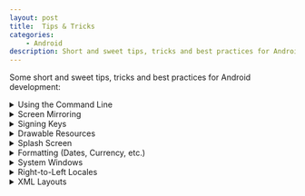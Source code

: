 ```yaml
---
layout: post
title:  Tips & Tricks
categories:
    - Android
description: Short and sweet tips, tricks and best practices for Android development.
---
```


Some short and sweet tips, tricks and best practices for Android development:

<details markdown="1">
<summary>Using the Command Line</summary>

Some examples:
```sh
# Build release APK
./gradlew assembleRelease
# Build release AAB
./gradlew bundleRelease
# Run tests
./gradlew testReleaseUnitTest
# Install APK on device
abd install my_app.apk
# List connected devices
adb devices
# Connect over wifi (enabled in developer menu)
adb pair <ip>:<port>
# Open shell on device
adb shell
# Enter text
adb shell input text foo
# Press "enter" key
adb shell input keyevent 66
# Simulate process death (app must be in background)
adb shell am kill my.application.id
# Take screenshot
adb exec-out screencap -p > ./screen.png
# Test deep link
adb shell am start -a android.intent.action.VIEW -d https://my.url.io/my_file
# Show log cat output
adb logcat -v color,brief --pid=$(adb shell pidof my.application.id)
# Open a Kotlin REPL
kotlin
# Run a Kotlin script
kotlinc -script my_script.kts
```

Development on command line requires a JDK (Java Development Kit) and Android SDK in your `$PATH`. 

Android Studio contains an embedded JDK (and a Kotlin compiler), no need to install it separately. Using the embedded JDK also has some other advantages (e.g. command line and Android Studio use the same Gradle daemon). 

On MacOS just add this to your `~/.zshrc`:

```sh
# Android
export ANDROID_HOME="/Users/<YOUR USER NAME HERE>/Library/Android/sdk"
export PATH="${PATH}:${ANDROID_HOME}/tools"
export PATH="${PATH}:${ANDROID_HOME}/tools/bin"
export PATH="${PATH}:${ANDROID_HOME}/platform-tools"

# Kotlin
# Note: You may have to give the binaries execution permission: chmod +x kotlinc
export KOTLIN_HOME="/Applications/Android Studio.app/Contents/plugins/Kotlin/kotlinc"
export PATH="${PATH}:${KOTLIN_HOME}/bin"

# Java (no need to export to $PATH)
export JAVA_HOME="/Applications/Android Studio.app/Contents/jre/Contents/Home"
```
</details>


<details markdown="1">
<summary>Screen Mirroring</summary>

I highly recommend [scrcpy](https://github.com/Genymobile/scrcpy), if you prefer working with a real device or can't use an emulator (e.g. for Bluetooth apps).

Features:
- Mirror your device’s screen on your desktop: `scrcpy`
- Take recordings: `scrcpy --record recording.mp4`
- You can use your keyboard to type on your device or click anywhere with your mouse. 
- Shared clipboard, so you can copy and past from and to you device.
- Drag and drop to transfer files or install APKs.
</details>


<details markdown="1">
<summary>Signing Keys</summary>

You can use `keytool` for creating a keystore and adding signing keys to it. It is part of the JDK. This can also also be done in Android Studio (Build &rarr; Generate Signed APK).

```sh
# Create keystore or add key to existing keystore
keytool -v -genkey -keystore ./keystore.jks -keyalg RSA -keysize 2048 -validity $((365 * 50)) -alias mykey
# List keys in keystore
keytool -v -list -keystore ./keystore.jks
# Move key from one keystore to another (creates other if it does not exist)
keytool -v -importkeystore -srckeystore ./keystore.jks -destkeystore ./new_keystore.jsk --alias mykey
```
</details>


<details markdown="1">
<summary>Drawable Resources</summary>

Use the `drawable-nodpi` resource directory if you only have one size of an image. The `drawable` resource directory is the same as `drawable-mdpi` and will scale images up on devices with a higher pixel density. A 1600 x 1000 image [will be scaled up](https://medium.com/@oronno/android-drawable-outofmemoryerror-ebe2995760b6) to 6400 x 4000 on an xxxhdpi device. This can quickly lead to `OutOfMemoryError`.

For vector assets this is not a problem. However you can use the `drawable-anydpi` resource directory, which will only be used if no resource is defined for any other density.
</details>


<details markdown="1">
<summary>Splash Screen</summary>

You can add a simple splash-screen to you app, by adding a splash theme, which will be shown until the launched activity is fully loaded:

```xml
<!-- styles.xml -->
<style name="MyAppTheme.Splash">
    <item name="android:windowBackground">@drawable/splash</item>
</style>
```

```xml
<!-- splash.xml -->
<layer-list xmlns:android="http://schemas.android.com/apk/res/android" android:opacity="opaque">
    <item android:drawable="?android:colorBackground" />
    <item android:drawable="@drawable/ic_launcher_foreground" android:gravity="center" />
</layer-list>
```

```xml
<!-- AndroidManifest.xml -->
<activity
    android:name=".MainActivity"
    android:theme="@style/MyAppTheme.Splash" />
```

```kotlin
// MainActivity.kt
override fun onCreate(savedInstanceState: Bundle?) {
    setTheme(R.style.MyAppTheme) // app is started, so we can now remove the splash screen theme
    super.onCreate(savedInstanceState)
    setContentView(R.layout.activity_main)
}
```
</details>


<details markdown="1">
<summary>Formatting (Dates, Currency, etc.)</summary>

You should use the user's locale specific date (`12/31/22` vs. `31.12.22`), time, currency and number (`10,000.00` vs `10.000,00`, [Eastern Arabic numerals](https://en.wikipedia.org/wiki/Eastern_Arabic_numerals)) formats. 

- Dates: 
    - Short: `DateFormat.getDateFormat(context).format(date)`
    - Medium: `DateFormat.getMediumDateFormat(context).format(date)`
    - Long: `DateFormat.getLongDateFormat(context).format(date)`
- Time: `DateFormat.getTimeFormat(context).format(date)`
- Percentage: `NumberFormat.getPercentInstance().format(percentage)`
- Numbers: `NumberFormat.getNumberInstance().format(number)`
- Currency:
    - German (Euro): `NumberFormat.getCurrencyInstance(Locale.GERMANY).format(amount)`
    - US (Dollar): `NumberFormat.getCurrencyInstance(Locale.US).format(amount)`
    - User locale (Euro): `NumberFormat.getCurrencyInstance().apply { setCurrency(Currency.getInstance("EUR")) }.format(amount)`
</details>


<details markdown="1">
<summary>System Windows</summary>

You can draw the app's background behind system windows (status bar, camera notches, keyboard) by setting `android:windowTranslucentStatus="true"` on your app's theme.

To prevent elements like text or buttons from also drawing behind the status bar, they need to receive some padding. This padding is called "window insets". It usually has different values for all 4 sides is provided by the system at runtime, e.g. when the keyboard is expanded or when device has a notch (at the top in portrait or at the side in landscape mode). 

To automatically apply this padding you can set `android:fitsSystemWindows="true"` on a view or use `Modifier.windowInsetsPadding(WindowInsets.systemBars)` in Jetpack Compose. The insets will be consumed by the view and no other will receive it, so it is best applied to a view group, like your root layout. These insets will override any other paddings you have defined on the view.
</details>


<details markdown="1">
<summary>Right-to-Left Locales</summary>

Used for Arabic and Hebrew.
- Make sure you have `android:supportsRtl="true"` in your Manifest.
- Always use "start" and "end" instead of "left" and "right", e.g `layout_marginStart`, `layout_constraintStart_toEndOf`, `layout_gravity="end"`. If you do this consistently, your layouts should look good on RTL locales without much extra work.
- You can automatically mirror vector assets (e.g. left/right arrows) for RTL locales by using `android:autoMirrored="true"`. No logic or separate drawable in `drawable-ldrtl` needed.
- Use [ViewPager2](https://developer.android.com/jetpack/androidx/releases/viewpager2), which automatically switches scroll direction for RTL locales.
- You can quickly check your XML layouts in Android Studio by selecting "Preview Right to Left" under the locale selection in the layout preview.
</details>


<details markdown="1">
<summary>XML Layouts</summary>

These tips have become obsolete with Jetpack Compose, but may be helpful for existing apps:
- For some easy animations add `android:animateLayoutChanges="true"` on parent layouts, so changes to their children (e.g. visibility) are animated.
- You can add fading edges on scrollable views, so content disappears smoothly at the top and bottom with `android:requiresFadingEdge="vertical"` and `android:fadingEdgeLength="8dp"`.
- You can add dividers between `LinearLayout` children with `android:showDividers="middle"` and `android:divider="?dividerHorizontal"`.
- You can set a TextView to [automatically](https://developer.android.com/develop/ui/views/text-and-emoji/autosizing-textview) shrink its font size, so the text will shrink to always fit with `android:autoSizeTextType="uniform"`. Do not use `wrap_content` for width or height or it will not work correctly.
</details>
